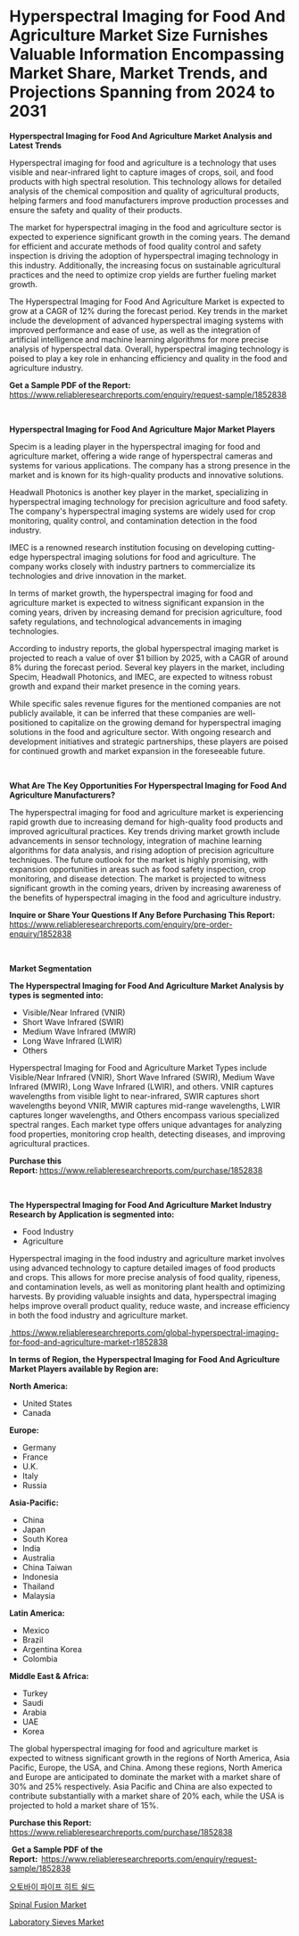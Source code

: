 <p><h1>Hyperspectral Imaging for Food And Agriculture Market Size Furnishes Valuable Information Encompassing Market Share, Market Trends, and Projections Spanning from 2024 to 2031</h1></p><p><strong>Hyperspectral Imaging for Food And Agriculture Market Analysis and Latest Trends</strong></p>
<p><p>Hyperspectral imaging for food and agriculture is a technology that uses visible and near-infrared light to capture images of crops, soil, and food products with high spectral resolution. This technology allows for detailed analysis of the chemical composition and quality of agricultural products, helping farmers and food manufacturers improve production processes and ensure the safety and quality of their products.</p><p>The market for hyperspectral imaging in the food and agriculture sector is expected to experience significant growth in the coming years. The demand for efficient and accurate methods of food quality control and safety inspection is driving the adoption of hyperspectral imaging technology in this industry. Additionally, the increasing focus on sustainable agricultural practices and the need to optimize crop yields are further fueling market growth.</p><p>The Hyperspectral Imaging for Food And Agriculture Market is expected to grow at a CAGR of 12% during the forecast period. Key trends in the market include the development of advanced hyperspectral imaging systems with improved performance and ease of use, as well as the integration of artificial intelligence and machine learning algorithms for more precise analysis of hyperspectral data. Overall, hyperspectral imaging technology is poised to play a key role in enhancing efficiency and quality in the food and agriculture industry.</p></p>
<p><strong>Get a Sample PDF of the Report:&nbsp;</strong> <a href="https://www.reliableresearchreports.com/enquiry/request-sample/1852838">https://www.reliableresearchreports.com/enquiry/request-sample/1852838</a></p>
<p>&nbsp;</p>
<p><strong>Hyperspectral Imaging for Food And Agriculture Major Market Players</strong></p>
<p><p>Specim is a leading player in the hyperspectral imaging for food and agriculture market, offering a wide range of hyperspectral cameras and systems for various applications. The company has a strong presence in the market and is known for its high-quality products and innovative solutions.</p><p>Headwall Photonics is another key player in the market, specializing in hyperspectral imaging technology for precision agriculture and food safety. The company's hyperspectral imaging systems are widely used for crop monitoring, quality control, and contamination detection in the food industry.</p><p>IMEC is a renowned research institution focusing on developing cutting-edge hyperspectral imaging solutions for food and agriculture. The company works closely with industry partners to commercialize its technologies and drive innovation in the market.</p><p>In terms of market growth, the hyperspectral imaging for food and agriculture market is expected to witness significant expansion in the coming years, driven by increasing demand for precision agriculture, food safety regulations, and technological advancements in imaging technologies.</p><p>According to industry reports, the global hyperspectral imaging market is projected to reach a value of over $1 billion by 2025, with a CAGR of around 8% during the forecast period. Several key players in the market, including Specim, Headwall Photonics, and IMEC, are expected to witness robust growth and expand their market presence in the coming years.</p><p>While specific sales revenue figures for the mentioned companies are not publicly available, it can be inferred that these companies are well-positioned to capitalize on the growing demand for hyperspectral imaging solutions in the food and agriculture sector. With ongoing research and development initiatives and strategic partnerships, these players are poised for continued growth and market expansion in the foreseeable future.</p></p>
<p>&nbsp;</p>
<p><strong>What Are The Key Opportunities For Hyperspectral Imaging for Food And Agriculture Manufacturers?</strong></p>
<p><p>The hyperspectral imaging for food and agriculture market is experiencing rapid growth due to increasing demand for high-quality food products and improved agricultural practices. Key trends driving market growth include advancements in sensor technology, integration of machine learning algorithms for data analysis, and rising adoption of precision agriculture techniques. The future outlook for the market is highly promising, with expansion opportunities in areas such as food safety inspection, crop monitoring, and disease detection. The market is projected to witness significant growth in the coming years, driven by increasing awareness of the benefits of hyperspectral imaging in the food and agriculture industry.</p></p>
<p><strong>Inquire or Share Your Questions If Any Before Purchasing This Report:</strong> <a href="https://www.reliableresearchreports.com/enquiry/pre-order-enquiry/1852838">https://www.reliableresearchreports.com/enquiry/pre-order-enquiry/1852838</a></p>
<p>&nbsp;</p>
<p><strong>Market Segmentation</strong></p>
<p><strong>The Hyperspectral Imaging for Food And Agriculture Market Analysis by types is segmented into:</strong></p>
<p><ul><li>Visible/Near Infrared (VNIR)</li><li>Short Wave Infrared (SWIR)</li><li>Medium Wave Infrared (MWIR)</li><li>Long Wave Infrared (LWIR)</li><li>Others</li></ul></p>
<p><p>Hyperspectral Imaging for Food and Agriculture Market Types include Visible/Near Infrared (VNIR), Short Wave Infrared (SWIR), Medium Wave Infrared (MWIR), Long Wave Infrared (LWIR), and others. VNIR captures wavelengths from visible light to near-infrared, SWIR captures short wavelengths beyond VNIR, MWIR captures mid-range wavelengths, LWIR captures longer wavelengths, and Others encompass various specialized spectral ranges. Each market type offers unique advantages for analyzing food properties, monitoring crop health, detecting diseases, and improving agricultural practices.</p></p>
<p><strong>Purchase this Report:&nbsp;</strong><a href="https://www.reliableresearchreports.com/purchase/1852838">https://www.reliableresearchreports.com/purchase/1852838</a></p>
<p>&nbsp;</p>
<p><strong>The Hyperspectral Imaging for Food And Agriculture Market Industry Research by Application is segmented into:</strong></p>
<p><ul><li>Food Industry</li><li>Agriculture</li></ul></p>
<p><p>Hyperspectral imaging in the food industry and agriculture market involves using advanced technology to capture detailed images of food products and crops. This allows for more precise analysis of food quality, ripeness, and contamination levels, as well as monitoring plant health and optimizing harvests. By providing valuable insights and data, hyperspectral imaging helps improve overall product quality, reduce waste, and increase efficiency in both the food industry and agriculture market.</p></p>
<p><a href="https://www.reliableresearchreports.com/global-hyperspectral-imaging-for-food-and-agriculture-market-r1852838">&nbsp;https://www.reliableresearchreports.com/global-hyperspectral-imaging-for-food-and-agriculture-market-r1852838</a></p>
<p><strong>In terms of Region, the Hyperspectral Imaging for Food And Agriculture Market Players available by Region are:</strong></p>
<p>
    <p> <strong> North America: </strong>
        <ul>
            <li>United States</li>
            <li>Canada</li>
        </ul>
        </p> 
    <p> <strong> Europe: </strong>
        <ul>
            <li>Germany</li>
            <li>France</li>
            <li>U.K.</li>
            <li>Italy</li>
            <li>Russia</li>
        </ul>
        </p> 
    <p> <strong> Asia-Pacific: </strong>
        <ul>
            <li>China</li>
            <li>Japan</li>
            <li>South Korea</li>
            <li>India</li>
            <li>Australia</li>
            <li>China Taiwan</li>
            <li>Indonesia</li>
            <li>Thailand</li>
            <li>Malaysia</li>
        </ul>
        </p> 
    <p> <strong> Latin America: </strong>
        <ul>
            <li>Mexico</li>
            <li>Brazil</li>
            <li>Argentina Korea</li>
            <li>Colombia</li>
        </ul>
        </p> 
    <p> <strong> Middle East & Africa: </strong>
        <ul>
            <li>Turkey</li>
            <li>Saudi</li>
            <li>Arabia</li>
            <li>UAE</li>
            <li>Korea</li>
        </ul>
    </p>
    </p>
<p><p>The global hyperspectral imaging for food and agriculture market is expected to witness significant growth in the regions of North America, Asia Pacific, Europe, the USA, and China. Among these regions, North America and Europe are anticipated to dominate the market with a market share of 30% and 25% respectively. Asia Pacific and China are also expected to contribute substantially with a market share of 20% each, while the USA is projected to hold a market share of 15%.</p></p>
<p><strong>Purchase this Report: </strong><a href="https://www.reliableresearchreports.com/purchase/1852838">https://www.reliableresearchreports.com/purchase/1852838</a></p>
<p>&nbsp;<strong>Get a Sample PDF of the Report:&nbsp;&nbsp;</strong><a href="https://www.reliableresearchreports.com/enquiry/request-sample/1852838">https://www.reliableresearchreports.com/enquiry/request-sample/1852838</a></p>
<p><strong></strong></p>
<p><p><a href="https://github.com/lzuwsfreyoq70/Market-Research-Report-List-2/blob/main/4447125176853.md">오토바이 파이프 히트 쉴드</a></p><p><a href="https://view.publitas.com/reportprime-1/spinal-fusion-market-research-report-includes-analysis-on-market-size-share-and-growth-rate-at-5-40-cagr-forecasted-from-2024-to-2031/">Spinal Fusion Market</a></p><p><a href="https://github.com/nhteumcc68/Market-Research-Report-List-1/blob/main/laboratory-sieves-market.md">Laboratory Sieves Market</a></p></p>